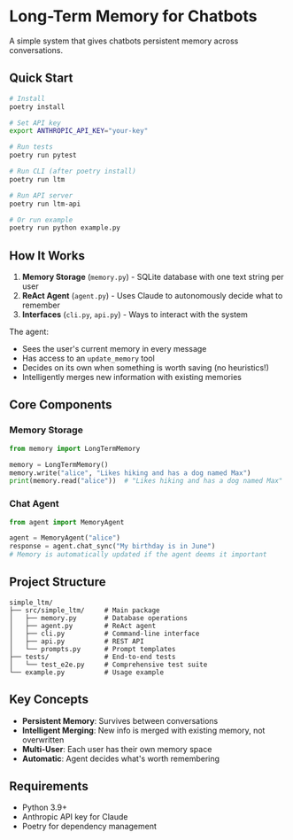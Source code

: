 # Long-Term Memory for Chatbots

A simple system that gives chatbots persistent memory across conversations.

## Quick Start

```bash
# Install
poetry install

# Set API key
export ANTHROPIC_API_KEY="your-key"

# Run tests
poetry run pytest

# Run CLI (after poetry install)
poetry run ltm

# Run API server
poetry run ltm-api

# Or run example
poetry run python example.py
```

## How It Works

1. **Memory Storage** (`memory.py`) - SQLite database with one text string per user
2. **ReAct Agent** (`agent.py`) - Uses Claude to autonomously decide what to remember
3. **Interfaces** (`cli.py`, `api.py`) - Ways to interact with the system

The agent:
- Sees the user's current memory in every message
- Has access to an `update_memory` tool
- Decides on its own when something is worth saving (no heuristics!)
- Intelligently merges new information with existing memories

## Core Components

### Memory Storage
```python
from memory import LongTermMemory

memory = LongTermMemory()
memory.write("alice", "Likes hiking and has a dog named Max")
print(memory.read("alice"))  # "Likes hiking and has a dog named Max"
```

### Chat Agent
```python
from agent import MemoryAgent

agent = MemoryAgent("alice")
response = agent.chat_sync("My birthday is in June")
# Memory is automatically updated if the agent deems it important
```

## Project Structure

```
simple_ltm/
├── src/simple_ltm/     # Main package
│   ├── memory.py       # Database operations
│   ├── agent.py        # ReAct agent
│   ├── cli.py          # Command-line interface
│   ├── api.py          # REST API
│   └── prompts.py      # Prompt templates
├── tests/              # End-to-end tests
│   └── test_e2e.py     # Comprehensive test suite
└── example.py          # Usage example
```

## Key Concepts

- **Persistent Memory**: Survives between conversations
- **Intelligent Merging**: New info is merged with existing memory, not overwritten
- **Multi-User**: Each user has their own memory space
- **Automatic**: Agent decides what's worth remembering

## Requirements

- Python 3.9+
- Anthropic API key for Claude
- Poetry for dependency management